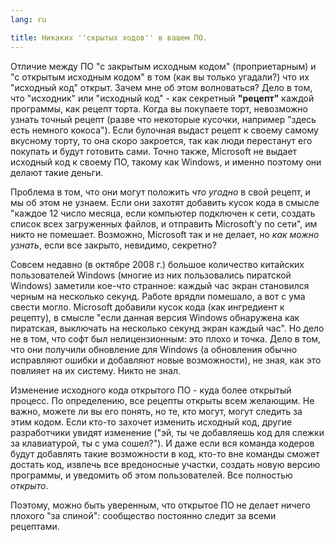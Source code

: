 ```yaml
---
lang: ru

title: Никаких ''скрытых ходов'' в вашем ПО.
---
```


Отличие между ПО "с закрытым исходным кодом" (проприетарным) и "с открытым исходным кодом" в том (как вы только угадали?) что их "исходный код" открыт. Зачем мне об этом волноваться? Дело в том, что "исходник" или "исходный код" - как секретный <b>"рецепт"</b> каждой программы, как рецепт торта. Когда вы покупаете торт, невозможно узнать точный рецепт (разве что некоторые кусочки, например "здесь есть немного кокоса"). Если булочная выдаст рецепт к своему самому вкусному торту, то она скоро закроется, так как люди перестанут его покупать и будут готовить сами. Точно также, Microsoft не выдает исходный код к своему ПО, такому как Windows, и именно поэтому они делают такие деньги.

Проблема в том, что они могут положить <i>что угодно</i> в свой рецепт, и мы об этом не узнаем. Если они захотят добавить кусок кода в смысле "каждое 12 число месяца, если компьютер подключен к сети, создать список всех загруженных файлов, и отправить Microsoft'у по сети", им никто не помешает. Возможно, Microsoft так и не делает, но <i>как можно узнать</i>, если все закрыто, невидимо, секретно?

Совсем недавно (в октябре 2008 г.) большое количество китайских пользователей Windows (многие из них пользовались пиратской Windows) заметили кое-что странное: каждый час экран становился черным на несколько секунд. Работе врядли помешало, а вот с ума свести могло. Microsoft добавили кусок кода (как ингредиент к рецепту), в смысле "если данная версия Windows обнаружена как пиратская, выключать на несколько секунд экран каждый час". Но дело не в том, что софт был нелицензионным: это плохо и точка. Дело в том, что они получили обновление для Windows (а обновления обычно исправляют ошибки и добавляют новые возможности), не зная, как это повлияет на их систему. Никто не знал.

Изменение исходного кода открытого ПО - куда более открытый процесс. По определению, все рецепты открыты всем желающим. Не важно, можете ли вы его понять, но те, кто могут, могут следить за этим кодом. Если кто-то захочет изменить исходный код, другие разработчики увидят изменение ("эй, ты че добавляешь код для слежки за клавиатурой, ты с ума сошел?"). И даже если вся команда кодеров будут добавлять такие возможности в код, кто-то вне команды сможет достать код, извлечь все вредоносные участки, создать новую версию программы, и уведомить об этом пользователей. Все полностью <i>открыто</i>.

Поэтому, можно быть уверенным, что открытое ПО не делает ничего плохого "за спиной": сообщество постоянно следит за всеми рецептами.




